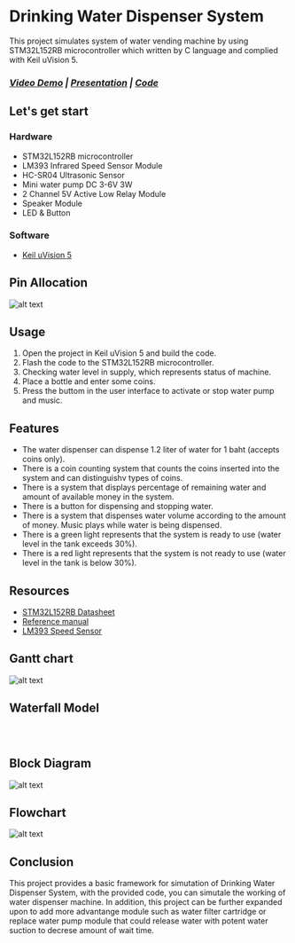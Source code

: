 # Drinking Water Dispenser System
This project simulates system of water vending machine by using STM32L152RB microcontroller which written by C language and complied with Keil uVision 5. 

### ***[Video Demo](https://drive.google.com/file/d/1NFzwzWs4v0S7MbVlSmbyAGirEvFAqOMT/view)  |  [Presentation](https://docs.google.com/presentation/d/1CWizwTaAZ7ISeOlb7eEn23BdznnQlNRtSNP5hpScRiU/edit#slide=id.g2b753baf4a6_1_33)  |  [Code](https://github.com/annnoftx/2566-CPE311-Vinsmoke/blob/main/Project/src/main.c)***

## Let's get start
### Hardware
- STM32L152RB microcontroller
- LM393 Infrared Speed Sensor Module
- HC-SR04 Ultrasonic Sensor
- Mini water pump DC 3-6V 3W 
- 2 Channel 5V Active Low Relay Module
- Speaker Module
- LED & Button

### Software
- [Keil uVision 5](https://keil-vision.software.informer.com/5.0/ "Dowload Keil")

## Pin Allocation
![alt text](https://cdn.discordapp.com/attachments/855283190037217280/1206691751059005460/image.png?ex=65dcee44&is=65ca7944&hm=ef591faeaba545a4f055878455cde5cc3e197d39a9ed3329d3543b4891bdd044&)

## Usage
1. Open the project in Keil uVision 5 and build the code.
2. Flash the code to the STM32L152RB microcontroller.
3. Checking water level in supply, which represents status of machine.
4. Place a bottle and enter some coins.
5. Press the buttom in the user interface to activate or stop water pump and music.

## Features
- The water dispenser can dispense 1.2 liter of water for 1 baht (accepts coins only).
- There is a coin counting system that counts the coins inserted into the system and can distinguishv types of coins.
- There is a system that displays percentage of remaining water and amount of available money in the system.
- There is a button for dispensing and stopping water.
- There is a system that dispenses water volume according to the amount of money.
Music plays while water is being dispensed.
- There is a green light represents that the system is ready to use (water level in the tank exceeds 30%).
- There is a red light represents that the system is not ready to use (water level in the tank is below 30%).

## Resources
- [STM32L152RB Datasheet](https://www.st.com/resource/en/datasheet/stm32l152rb.pdf)
- [Reference manual](https://www.st.com/resource/en/reference_manual/cd00240193-stm32l100xx-stm32l151xx-stm32l152xx-and-stm32l162xx-advanced-arm-based-32-bit-mcus-stmicroelectronics.pdf)
- [LM393 Speed Sensor](https://5.imimg.com/data5/VQ/DC/MY-1833510/lm393-motor-speed-measuring-sensor-module-for-arduino.pdf)

## Gantt chart
![alt text](https://cdn.discordapp.com/attachments/855283190037217280/1206691653167882261/image.png?ex=65dcee2d&is=65ca792d&hm=edd1013c134faf54683bef2137a28e6831ea79a17fb3b1deb4f9e28e77005384&)
## Waterfall Model
```bash




```
## Block Diagram

![alt text](https://cdn.discordapp.com/attachments/855283190037217280/1206683017620230174/image.png?ex=65dce622&is=65ca7122&hm=a6a9db97876bba3e605d0771768ed6c1372b3b4ec80d082c99e85a8158837b17&)


## Flowchart

![alt text](https://cdn.discordapp.com/attachments/855283190037217280/1206690042807062558/FlowchartDiagram_CPE-311.drawio_2.png?ex=65dcecad&is=65ca77ad&hm=e3c5969d627f6d6bcaa9515c86af47a409fa1f03082ac903a641653220998aad&)

## Conclusion

This project provides a basic framework for simutation of Drinking Water Dispenser System, with the provided code, you can simutale the working of water dispenser machine. In addition, this project can be further expanded upon to add more advantange module such as water filter cartridge or replace water pump module that could release water with potent water suction to decrese amount of wait time.